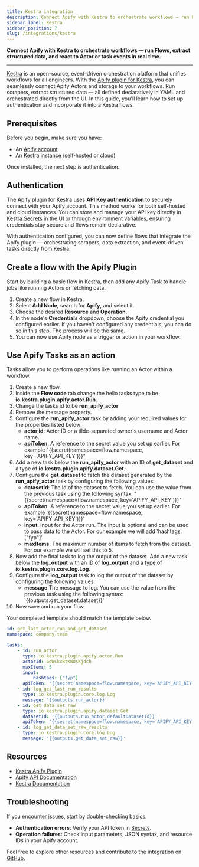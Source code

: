 ```yaml
---
title: Kestra integration
description: Connect Apify with Kestra to orchestrate workflows — run Flows, extract structured data, and react to Actor or task events in real time.
sidebar_label: Kestra
sidebar_position: 7
slug: /integrations/kestra
---
```


**Connect Apify with Kestra to orchestrate workflows — run Flows, extract structured data, and react to Actor or task events in real time.**

---

[Kestra](https://kestra.io/) is an open-source, event-driven orchestration platform that unifies workflows for all engineers.
With the [Apify plugin for Kestra](https://github.com/apify/kestra-plugin-apify), you can seamlessly connect Apify Actors and storage to your workflows.
Run scrapers, extract structured data — all defined declaratively in YAML and orchestrated directly from the UI.
In this guide, you'll learn how to set up authentication and incorporate it into a Kestra flows.

## Prerequisites

Before you begin, make sure you have:

- An [Apify account](https://console.apify.com/)
- An [Kestra instance](https://kestra.io/docs/getting-started/quickstart) (self‑hosted or cloud)

Once installed, the next step is authentication.

## Authentication

The Apify plugin for Kestra uses **API Key authentication** to securely connect with your Apify account.
This method works for both self-hosted and cloud instances.
You can store and manage your API key directly in [Kestra Secrets](https://kestra.io/docs/concepts/secret) in the UI or through environment variables, ensuring
credentials stay secure and flows remain declarative.

With authentication configured, you can now define flows that integrate the Apify plugin — orchestrating scrapers, data extraction, and event-driven tasks directly from Kestra.

## Create a flow with the Apify Plugin

Start by building a basic flow in Kestra,
then add any Apify Task to handle jobs like running Actors
or fetching data.

1. Create a new flow in Kestra.
1. Select **Add Node**, search for **Apify**, and select it.
1. Choose the desired **Resource** and **Operation**.
1. In the node's **Credentials** dropdown, choose the Apify credential you configured earlier. If you haven't configured any credentials, you can do so in this step. The process will be the same.
1. You can now use Apify node as a trigger or action in your workflow.

## Use Apify Tasks as an action

Tasks allow you to perform operations like running an Actor within a workflow.

1. Create a new flow.
1. Inside the **Flow code** tab change the hello tasks type to be **io.kestra.plugin.apify.actor.Run**.
1. Change the tasks id to be **run_apify_actor**
1. Remove the message property.
1. Configure the **run_apify_actor** task by adding your required values for the properties listed below:
    - **actor id**: Actor ID or a tilde-separated owner's username and Actor name.
    - **apiToken**: A reference to the secret value you set up earlier. For example "\{\{secret(namespace=flow.namespace, key='APIFY_API_KEY')\}\}"
1. Add a new task below the **run_apify_actor** with an ID of **get_dataset** and a type of **io.kestra.plugin.apify.dataset.Get**.:
1. Configure the **get_dataset** to fetch the dataset generated by the **run_apify_actor** task by configuring the following values:
    - **datasetId**: The Id of the dataset to fetch. You can use the value from the previous task using the following syntax: "\{\{secret(namespace=flow.namespace, key='APIFY_API_KEY')\}\}"
    - **apiToken**: A reference to the secret value you set up earlier. For example '\{\{secret(namespace=flow.namespace, key='APIFY_API_KEY')\}\}'
    - **input**: Input for the Actor run. The input is optional and can be used to pass data to the Actor. For our example we will add 'hashtags: ["fyp"]'
    - **maxItems**: The maximum number of items to fetch from the dataset. For our example we will set this to 5.
1. Now add the final task to log the output of the dataset. Add a new task below the **log_output** with an ID of **log_output** and a type of **io.kestra.plugin.core.log.Log**.
1. Configure the **log_output** task to log the output of the dataset by configuring the following values:
    - **message** The message to log. You can use the value from the previous task using the following syntax: '\{\{outputs.get_dataset.dataset\}\}'
1. Now save and run your flow.

Your completed template should match the template below.
```yaml
id: get_last_actor_run_and_get_dataset
namespace: company.team

tasks:
    - id: run_actor
      type: io.kestra.plugin.apify.actor.Run
      actorId: GdWCkxBtKWOsKjdch
      maxItems: 5
      input:
          hashtags: ["fyp"]
      apiToken: "{{secret(namespace=flow.namespace, key='APIFY_API_KEY')}}"
    - id: log_get_last_run_results
      type: io.kestra.plugin.core.log.Log
      message: '{{outputs.run_actor}}'
    - id: get_data_set_raw
      type: io.kestra.plugin.apify.dataset.Get
      datasetId: '{{outputs.run_actor.defaultDatasetId}}'
      apiToken: "{{secret(namespace=flow.namespace, key='APIFY_API_KEY')}}"
    - id: log_get_data_set_raw_results
      type: io.kestra.plugin.core.log.Log
      message: '{{outputs.get_data_set_raw}}'
```

## Resources

- [Kestra Apify Plugin](https://kestra.io/plugins/plugin-apify)
- [Apify API Documentation](https://docs.apify.com)
- [Kestra Documentation](https://kestra.io/docs)

## Troubleshooting

If you encounter issues, start by double-checking basics.

- **Authentication errors**: Verify your API token in [Secrets](https://kestra.io/docs/concepts/secret).
- **Operation failures**: Check input parameters, JSON syntax, and resource IDs in your Apify account.

Feel free to explore other resources and contribute to the integration on [GitHub](https://github.com/kestra-io/plugin-apify).
